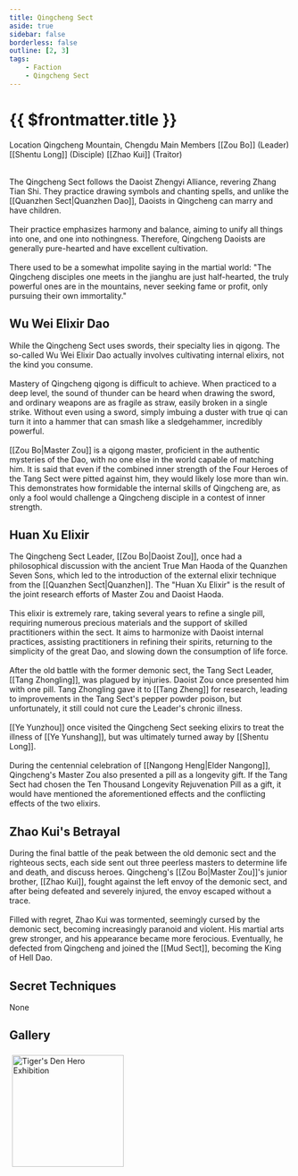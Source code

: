 ```yaml
---
title: Qingcheng Sect
aside: true
sidebar: false
borderless: false
outline: [2, 3]
tags:
    - Faction
    - Qingcheng Sect
---
```


# {{ $frontmatter.title }}

<InfoList position="right">
	<Info title="Faction Information" :open=true>
		<table>
			<ChTr>
				<ChTd isTitle=true>
					Location
				</ChTd>
				<ChTd>
					Qingcheng Mountain, Chengdu
				</ChTd>
			</ChTr>
			<ChTr>
				<ChTd isTitle=true position='center'>
					Main Members
				</ChTd>
			</ChTr>
			<ChTr>
                <ChTd position='center'>
                    [[Zou Bo]] (Leader)
                </ChTd>
            </ChTr>
            <ChTr>
                <ChTd position='center'>
                    [[Shentu Long]] (Disciple)
                </ChTd>
            </ChTr>
            <ChTr>
                <ChTd position='center'>  
                    [[Zhao Kui]] (Traitor)
                </ChTd>
            </ChTr>
		</table>
	</Info>
</InfoList>

The Qingcheng Sect follows the Daoist Zhengyi Alliance, revering Zhang Tian Shi. They practice drawing symbols and chanting spells, and unlike the [[Quanzhen Sect|Quanzhen Dao]], Daoists in Qingcheng can marry and have children.
<br><br>
Their practice emphasizes harmony and balance, aiming to unify all things into one, and one into nothingness. Therefore, Qingcheng Daoists are generally pure-hearted and have excellent cultivation.
<br><br>
There used to be a somewhat impolite saying in the martial world: "The Qingcheng disciples one meets in the jianghu are just half-hearted, the truly powerful ones are in the mountains, never seeking fame or profit, only pursuing their own immortality."
<br clear="all">

## Wu Wei Elixir Dao

While the Qingcheng Sect uses swords, their specialty lies in qigong. The so-called Wu Wei Elixir Dao actually involves cultivating internal elixirs, not the kind you consume.
<br><br>
Mastery of Qingcheng qigong is difficult to achieve. When practiced to a deep level, the sound of thunder can be heard when drawing the sword, and ordinary weapons are as fragile as straw, easily broken in a single strike. Without even using a sword, simply imbuing a duster with true qi can turn it into a hammer that can smash like a sledgehammer, incredibly powerful.
<br><br>
[[Zou Bo|Master Zou]] is a qigong master, proficient in the authentic mysteries of the Dao, with no one else in the world capable of matching him. It is said that even if the combined inner strength of the Four Heroes of the Tang Sect were pitted against him, they would likely lose more than win. This demonstrates how formidable the internal skills of Qingcheng are, as only a fool would challenge a Qingcheng disciple in a contest of inner strength.

## Huan Xu Elixir

The Qingcheng Sect Leader, [[Zou Bo|Daoist Zou]], once had a philosophical discussion with the ancient True Man Haoda of the Quanzhen Seven Sons, which led to the introduction of the external elixir technique from the [[Quanzhen Sect|Quanzhen]]. The "Huan Xu Elixir" is the result of the joint research efforts of Master Zou and Daoist Haoda.
<br><br>
This elixir is extremely rare, taking several years to refine a single pill, requiring numerous precious materials and the support of skilled practitioners within the sect. It aims to harmonize with Daoist internal practices, assisting practitioners in refining their spirits, returning to the simplicity of the great Dao, and slowing down the consumption of life force.
<br><br>
After the old battle with the former demonic sect, the Tang Sect Leader, [[Tang Zhongling]], was plagued by injuries. Daoist Zou once presented him with one pill. Tang Zhongling gave it to [[Tang Zheng]] for research, leading to improvements in the Tang Sect's pepper powder poison, but unfortunately, it still could not cure the Leader's chronic illness.
<br><br>
[[Ye Yunzhou]] once visited the Qingcheng Sect seeking elixirs to treat the illness of [[Ye Yunshang]], but was ultimately turned away by [[Shentu Long]].
<br><br>
During the centennial celebration of [[Nangong Heng|Elder Nangong]], Qingcheng's Master Zou also presented a pill as a longevity gift. If the Tang Sect had chosen the Ten Thousand Longevity Rejuvenation Pill as a gift, it would have mentioned the aforementioned effects and the conflicting effects of the two elixirs.

## Zhao Kui's Betrayal

During the final battle of the peak between the old demonic sect and the righteous sects, each side sent out three peerless masters to determine life and death, and discuss heroes. Qingcheng's [[Zou Bo|Master Zou]]'s junior brother, [[Zhao Kui]], fought against the left envoy of the demonic sect, and after being defeated and severely injured, the envoy escaped without a trace.
<br><br>
Filled with regret, Zhao Kui was tormented, seemingly cursed by the demonic sect, becoming increasingly paranoid and violent. His martial arts grew stronger, and his appearance became more ferocious. Eventually, he defected from Qingcheng and joined the [[Mud Sect]], becoming the King of Hell Dao.

## Secret Techniques

None

## Gallery

<div style="display: flex; flex-wrap: wrap;">
    <div>
        <img src="/images/collab/20241220_toranoana/photo_03.webp" alt="Tiger's Den Hero Exhibition" style="width:200px; margin:5px"/>
    </div>
</div>